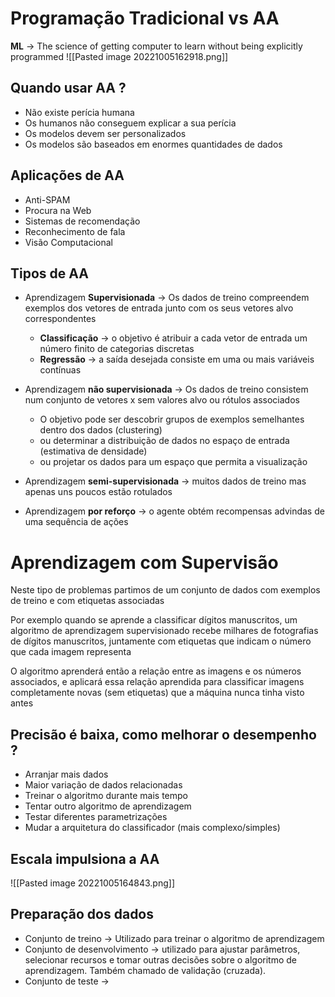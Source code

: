 # Programação Tradicional vs AA
**ML** -> The science of getting computer to learn without being explicitly programmed
![[Pasted image 20221005162918.png]]

## Quando usar AA ?
- Não existe perícia humana
- Os humanos não conseguem explicar a sua perícia
- Os modelos devem ser personalizados
- Os modelos são baseados em enormes quantidades de dados

## Aplicações de AA
- Anti-SPAM
- Procura na Web
- Sistemas de recomendação
- Reconhecimento de fala
- Visão Computacional

## Tipos de AA
- Aprendizagem **Supervisionada** -> Os dados de treino compreendem exemplos dos vetores de entrada junto com os seus vetores alvo correspondentes
	- **Classificação** -> o objetivo é atribuir a cada vetor de entrada um número finito de categorias discretas
	- **Regressão** -> a saída desejada consiste em uma ou mais variáveis contínuas

- Aprendizagem **não supervisionada** -> Os dados de treino consistem num conjunto de vetores x sem valores alvo ou rótulos associados
	- O objetivo pode ser descobrir grupos de exemplos semelhantes dentro dos dados (clustering)
	- ou determinar a distribuição de dados no espaço de entrada (estimativa de densidade)
	- ou projetar os dados para um espaço que permita a visualização

- Aprendizagem **semi-supervisionada** -> muitos dados de treino mas apenas uns poucos estão rotulados
- Aprendizagem **por reforço** -> o agente obtém recompensas advindas de uma sequência de ações

# Aprendizagem com Supervisão
Neste tipo de problemas partimos de um conjunto de dados com exemplos de treino e com etiquetas associadas

Por exemplo quando se aprende a classificar dígitos manuscritos, um algoritmo de aprendizagem supervisionado recebe milhares de fotografias de dígitos manuscritos, juntamente com etiquetas que indicam o número que cada imagem representa

O algoritmo aprenderá então a relação entre as imagens e os números associados, e aplicará essa relação aprendida para classificar imagens completamente novas (sem etiquetas) que a máquina nunca tinha visto antes

## Precisão é baixa, como melhorar o desempenho ?
- Arranjar mais dados
- Maior variação de dados relacionadas
- Treinar o algoritmo durante mais tempo
- Tentar outro algoritmo de aprendizagem
- Testar diferentes parametrizações
- Mudar a arquitetura do classificador (mais complexo/simples)

## Escala impulsiona a AA
![[Pasted image 20221005164843.png]]

## Preparação dos dados
- Conjunto de treino -> Utilizado para treinar o algoritmo de aprendizagem
- Conjunto de desenvolvimento -> utilizado para ajustar parâmetros, selecionar recursos e tomar outras decisões sobre o algoritmo de aprendizagem. Também chamado de validação (cruzada).
- Conjunto de teste -> 